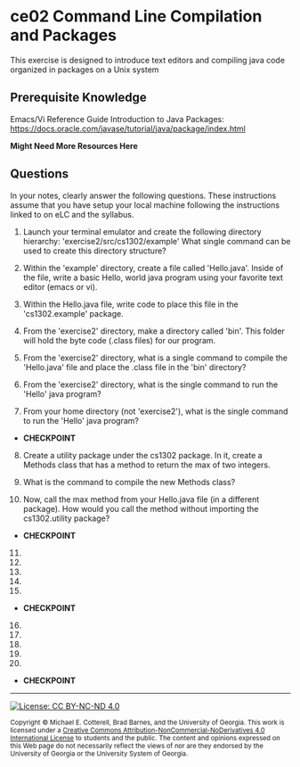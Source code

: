 # ce02 Command Line Compilation and Packages

This exercise is designed to introduce text editors and compiling java code organized in packages on a Unix system

## Prerequisite Knowledge
Emacs/Vi Reference Guide
Introduction to Java Packages: https://docs.oracle.com/javase/tutorial/java/package/index.html

**Might Need More Resources Here**

## Questions

In your notes, clearly answer the following questions. These instructions assume that you have setup
your local machine following the instructions linked to on eLC and the syllabus.

1. Launch your terminal emulator and create the following directory hierarchy: 'exercise2/src/cs1302/example'
   What single command can be used to create this directory structure?

2. Within the 'example' directory, create a file called 'Hello.java'. Inside of the file, write a basic Hello, world
   java program using your favorite text editor (emacs or vi).

3. Within the Hello.java file, write code to place this file in the 'cs1302.example' package.

4. From the 'exercise2' directory, make a directory called 'bin'. This folder will hold the byte code (.class files) for 
   our program.

5. From the 'exercise2' directory, what is a single command to compile the 'Hello.java' file and place the .class file in
   the 'bin' directory?

6. From the 'exercise2' directory, what is the single command to run the 'Hello' java program?

7. From your home directory (not 'exercise2'), what is the single command to run the 'Hello' java program?

* **CHECKPOINT**
8. Create a utility package under the cs1302 package.  In it, create a Methods class that has a method to return the max of two
   integers.

9. What is the command to compile the new Methods class?

10. Now, call the max method from your Hello.java file (in a different package).  How would you call the method without importing
    the cs1302.utility package?

* **CHECKPOINT**

11.

12.

13.

14.

15.

* **CHECKPOINT**

16.

17.

18.

19.

20.

* **CHECKPOINT**

<hr/>

[![License: CC BY-NC-ND 4.0](https://img.shields.io/badge/License-CC%20BY--NC--ND%204.0-lightgrey.svg)](http://creativecommons.org/licenses/by-nc-nd/4.0/)

<small>
Copyright &copy; Michael E. Cotterell, Brad Barnes, and the University of Georgia.
This work is licensed under a <a rel="license" href="http://creativecommons.org/licenses/by-nc-nd/4.0/">Creative Commons Attribution-NonCommercial-NoDerivatives 4.0 International License</a> to students and the public.
The content and opinions expressed on this Web page do not necessarily reflect the views of nor are they endorsed by the University of Georgia or the University System of Georgia.
</small>

